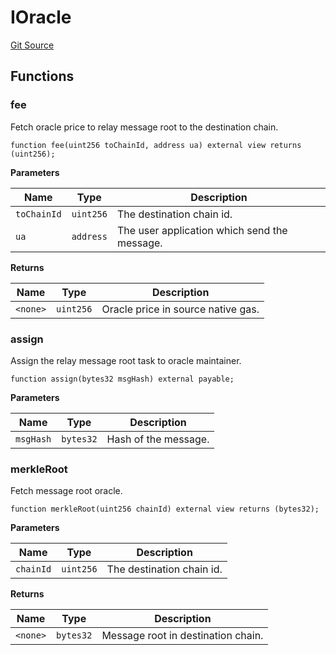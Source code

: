 # IOracle
[Git Source](https://github.com/darwinia-network/ORMP/blob/5d245763e88118b1bc6b2cfd18dc541a2fe3481d/src/interfaces/IOracle.sol)


## Functions
### fee

Fetch oracle price to relay message root to the destination chain.


```solidity
function fee(uint256 toChainId, address ua) external view returns (uint256);
```
**Parameters**

|Name|Type|Description|
|----|----|-----------|
|`toChainId`|`uint256`|The destination chain id.|
|`ua`|`address`|The user application which send the message.|

**Returns**

|Name|Type|Description|
|----|----|-----------|
|`<none>`|`uint256`|Oracle price in source native gas.|


### assign

Assign the relay message root task to oracle maintainer.


```solidity
function assign(bytes32 msgHash) external payable;
```
**Parameters**

|Name|Type|Description|
|----|----|-----------|
|`msgHash`|`bytes32`|Hash of the message.|


### merkleRoot

Fetch message root oracle.


```solidity
function merkleRoot(uint256 chainId) external view returns (bytes32);
```
**Parameters**

|Name|Type|Description|
|----|----|-----------|
|`chainId`|`uint256`|The destination chain id.|

**Returns**

|Name|Type|Description|
|----|----|-----------|
|`<none>`|`bytes32`|Message root in destination chain.|


